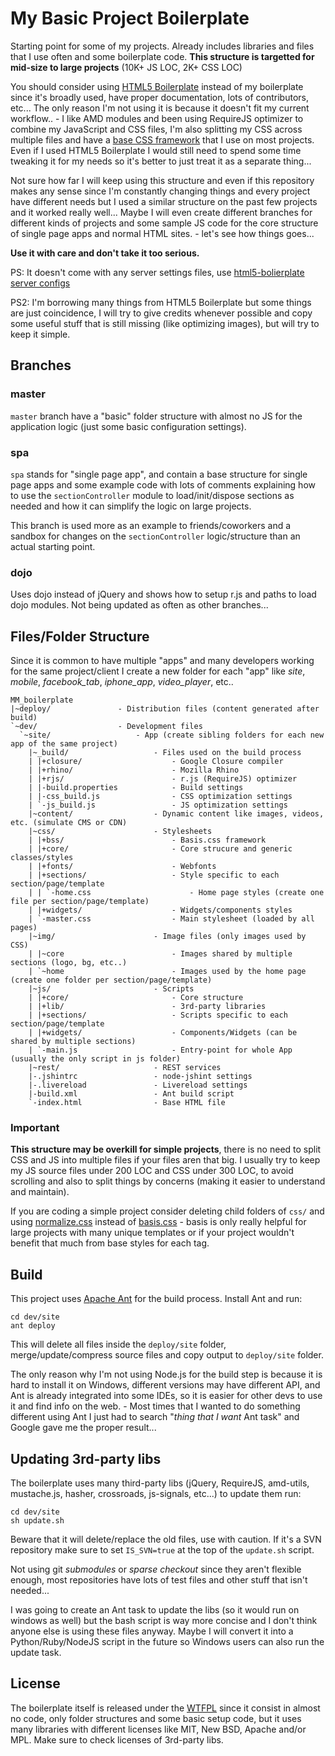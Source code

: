 
# My Basic Project Boilerplate #

Starting point for some of my projects. Already includes libraries and files
that I use often and some boilerplate code. **This structure is targetted for
mid-size to large projects** (10K+ JS LOC, 2K+ CSS LOC)

You should consider using [HTML5 Boilerplate](http://html5boilerplate.com/)
instead of my boilerplate since it's broadly used, have proper documentation,
lots of contributors, etc... The only reason I'm not using it is because it
doesn't fit my current workflow.. - I like AMD modules and been using
RequireJS optimizer to combine my JavaScript and CSS files, I'm also
splitting my CSS across multiple files and have a
[base CSS framework](https://github.com/millermedeiros/basis.css) that I use
on most projects. Even if I used HTML5 Boilerplate I would still need to
spend some time tweaking it for my needs so it's better to just treat it as
a separate thing...

Not sure how far I will keep using this structure and even if this repository
makes any sense since I'm constantly changing things and every project have
different needs but I used a similar structure on the past few projects and it
worked really well... Maybe I will even create different branches for different
kinds of projects and some sample JS code for the core structure of single
page apps and normal HTML sites. - let's see how things goes...

**Use it with care and don't take it too serious.**

PS: It doesn't come with any server settings files, use [html5-bolierplate server
configs](https://github.com/paulirish/html5-boilerplate-server-configs)

PS2: I'm borrowing many things from HTML5 Boilerplate but some
things are just coincidence, I will try to give credits whenever possible and
copy some useful stuff that is still missing (like optimizing images), but will
try to keep it simple.



## Branches ##

### master

`master` branch have a "basic" folder structure with almost no JS for the
application logic (just some basic configuration settings).

### spa

`spa` stands for "single page app", and contain a base structure for single
page apps and some example code with lots of comments explaining how to use the
`sectionController` module to load/init/dispose sections as needed and how it
can simplify the logic on large projects.

This branch is used more as an example to friends/coworkers and a sandbox for
changes on the `sectionController` logic/structure than an actual starting
point.

### dojo

Uses dojo instead of jQuery and shows how to setup r.js and paths to load dojo
modules. Not being updated as often as other branches...



## Files/Folder Structure ##

Since it is common to have multiple "apps" and many developers working for the
same project/client I create a new folder for each "app" like *site*, *mobile*,
*facebook_tab*, *iphone_app*, *video_player*, etc..


```
MM_boilerplate
|~deploy/               - Distribution files (content generated after build)
`~dev/                  - Development files
  `~site/                   - App (create sibling folders for each new app of the same project)
    |~_build/                   - Files used on the build process
    | |+closure/                    - Google Closure compiler
    | |+rhino/                      - Mozilla Rhino
    | |+rjs/                        - r.js (RequireJS) optimizer
    | |-build.properties            - Build settings
    | |-css_build.js                - CSS optimization settings
    | `-js_build.js                 - JS optimization settings
    |~content/                  - Dynamic content like images, videos, etc. (simulate CMS or CDN)
    |~css/                      - Stylesheets
    | |+bss/                        - Basis.css framework
    | |+core/                       - Core strucure and generic classes/styles
    | |+fonts/                      - Webfonts
    | |+sections/                   - Style specific to each section/page/template
    | | `-home.css                      - Home page styles (create one file per section/page/template)
    | |+widgets/                    - Widgets/components styles
    | `-master.css                  - Main stylesheet (loaded by all pages)
    |~img/                      - Image files (only images used by CSS)
    | |~core                        - Images shared by multiple sections (logo, bg, etc..)
    | `~home                        - Images used by the home page (create one folder per section/page/template)
    |~js/                       - Scripts
    | |+core/                       - Core structure
    | |+lib/                        - 3rd-party libraries
    | |+sections/                   - Scripts specific to each section/page/template
    | |+widgets/                    - Components/Widgets (can be shared by multiple sections)
    | `-main.js                     - Entry-point for whole App (usually the only script in js folder)
    |~rest/                     - REST services
    |-.jshintrc                 - node-jshint settings
    |-.livereload               - Livereload settings
    |-build.xml                 - Ant build script
    `-index.html                - Base HTML file
```


### Important ###

**This structure may be overkill for simple projects**, there is no need to split
CSS and JS into multiple files if your files aren that big. I usually try to keep
my JS source files under 200 LOC and CSS under 300 LOC, to avoid scrolling and
also to split things by concerns (making it easier to understand and maintain).

If you are coding a simple project consider deleting child folders of `css/`
and using [normalize.css](http://necolas.github.com/normalize.css/) instead of
[basis.css](https://github.com/millermedeiros/basis.css) - basis is only really
helpful for large projects with many unique templates or if your project
wouldn't benefit that much from base styles for each tag.



## Build ##

This project uses [Apache Ant](http://ant.apache.org/) for the build process.
Install Ant and run:

    cd dev/site
    ant deploy

This will delete all files inside the `deploy/site` folder, merge/update/compress
source files and copy output to `deploy/site` folder.

The only reason why I'm not using Node.js for the build step is because it is
hard to install it on Windows, different versions may have different API, and
Ant is already integrated into some IDEs, so it is easier for other devs to
use it and find info on the web. - Most times that I wanted to do something
different using Ant I just had to search "*thing that I want* Ant task" and
Google gave me the proper result...



## Updating 3rd-party libs ##

The boilerplate uses many third-party libs (jQuery, RequireJS, amd-utils,
mustache.js, hasher, crossroads, js-signals, etc...) to update them run:

    cd dev/site
    sh update.sh

Beware that it will delete/replace the old files, use with caution. If it's
a SVN repository make sure to set `IS_SVN=true` at the top of the `update.sh`
script.

Not using git *submodules* or *sparse checkout* since they aren't flexible
enough, most repositories have lots of test files and other stuff that isn't
needed...

I was going to create an Ant task to update the libs (so it would run on
windows as well) but the bash script is way more concise and I don't think
anyone else is using these files anyway. Maybe I will convert it into
a Python/Ruby/NodeJS script in the future so Windows users can also run the
update task.



## License ##

The boilerplate itself is released under the [WTFPL](http://sam.zoy.org/wtfpl/)
since it consist in almost no code, only folder structures and some basic setup
code, but it uses many libraries with different licenses like MIT, New BSD,
Apache and/or MPL. Make sure to check licenses of 3rd-party libs.

